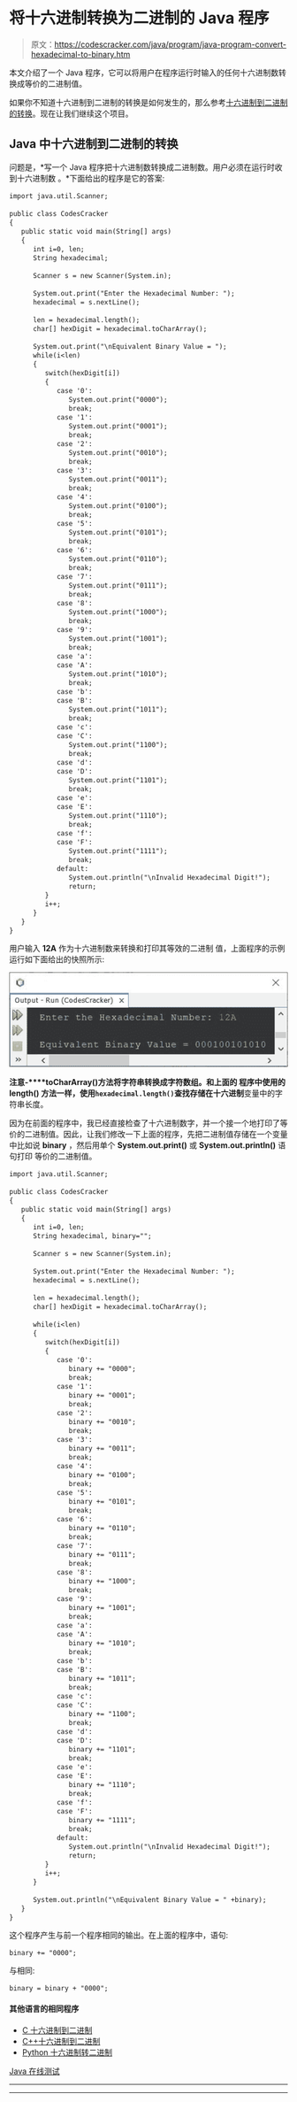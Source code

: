 # 将十六进制转换为二进制的 Java 程序

> 原文：<https://codescracker.com/java/program/java-program-convert-hexadecimal-to-binary.htm>

本文介绍了一个 Java 程序，它可以将用户在程序运行时输入的任何十六进制数转换成等价的二进制值。

如果你不知道十六进制到二进制的转换是如何发生的，那么参考[十六进制到二进制的转换](/computer-fundamental/hexadecimal-to-binary.htm)。现在让我们继续这个项目。

## Java 中十六进制到二进制的转换

问题是，*写一个 Java 程序把十六进制数转换成二进制数。用户必须在运行时收到十六进制数 。*下面给出的程序是它的答案:

```
import java.util.Scanner;

public class CodesCracker
{
   public static void main(String[] args)
   { 
      int i=0, len;
      String hexadecimal;

      Scanner s = new Scanner(System.in);

      System.out.print("Enter the Hexadecimal Number: ");
      hexadecimal = s.nextLine();

      len = hexadecimal.length();
      char[] hexDigit = hexadecimal.toCharArray();

      System.out.print("\nEquivalent Binary Value = ");
      while(i<len)
      {
         switch(hexDigit[i])
         {
            case '0':
               System.out.print("0000");
               break;
            case '1':
               System.out.print("0001");
               break;
            case '2':
               System.out.print("0010");
               break;
            case '3':
               System.out.print("0011");
               break;
            case '4':
               System.out.print("0100");
               break;
            case '5':
               System.out.print("0101");
               break;
            case '6':
               System.out.print("0110");
               break;
            case '7':
               System.out.print("0111");
               break;
            case '8':
               System.out.print("1000");
               break;
            case '9':
               System.out.print("1001");
               break;
            case 'a':
            case 'A':
               System.out.print("1010");
               break;
            case 'b':
            case 'B':
               System.out.print("1011");
               break;
            case 'c':
            case 'C':
               System.out.print("1100");
               break;
            case 'd':
            case 'D':
               System.out.print("1101");
               break;
            case 'e':
            case 'E':
               System.out.print("1110");
               break;
            case 'f':
            case 'F':
               System.out.print("1111");
               break;
            default:
               System.out.println("\nInvalid Hexadecimal Digit!");
               return;
         }
         i++;
      }
   }
}
```

用户输入 **12A** 作为十六进制数来转换和打印其等效的二进制 值，上面程序的示例运行如下面给出的快照所示:

![java convert hexadecimal to binary](img/529b25c489b07ce004226e752ba05b30.png)

**注意-****toCharArray()**方法将字符串转换成字符数组。和上面的 程序中使用的 **length()** 方法一样，使用`hexadecimal.length()`查找存储在**十六进制**变量中的字符串长度。

因为在前面的程序中，我已经直接检查了十六进制数字，并一个接一个地打印了等价的二进制值。因此，让我们修改一下上面的程序，先把二进制值存储在一个变量中比如说 **binary** ，然后用单个 **System.out.print()** 或 **System.out.println()** 语句打印 等价的二进制值。

```
import java.util.Scanner;

public class CodesCracker
{
   public static void main(String[] args)
   {
      int i=0, len;
      String hexadecimal, binary="";

      Scanner s = new Scanner(System.in);

      System.out.print("Enter the Hexadecimal Number: ");
      hexadecimal = s.nextLine();

      len = hexadecimal.length();
      char[] hexDigit = hexadecimal.toCharArray();

      while(i<len)
      {
         switch(hexDigit[i])
         {
            case '0':
               binary += "0000";
               break;
            case '1':
               binary += "0001";
               break;
            case '2':
               binary += "0010";
               break;
            case '3':
               binary += "0011";
               break;
            case '4':
               binary += "0100";
               break;
            case '5':
               binary += "0101";
               break;
            case '6':
               binary += "0110";
               break;
            case '7':
               binary += "0111";
               break;
            case '8':
               binary += "1000";
               break;
            case '9':
               binary += "1001";
               break;
            case 'a':
            case 'A':
               binary += "1010";
               break;
            case 'b':
            case 'B':
               binary += "1011";
               break;
            case 'c':
            case 'C':
               binary += "1100";
               break;
            case 'd':
            case 'D':
               binary += "1101";
               break;
            case 'e':
            case 'E':
               binary += "1110";
               break;
            case 'f':
            case 'F':
               binary += "1111";
               break;
            default:
               System.out.println("\nInvalid Hexadecimal Digit!");
               return;
         }
         i++;
      }

      System.out.println("\nEquivalent Binary Value = " +binary);
   }
}
```

这个程序产生与前一个程序相同的输出。在上面的程序中，语句:

```
binary += "0000";
```

与相同:

```
binary = binary + "0000";
```

#### 其他语言的相同程序

*   [C 十六进制到二进制](/c/program/c-program-convert-hexadecimal-to-binary.htm)
*   [C++十六进制到二进制](/cpp/program/cpp-program-convert-hexadecimal-to-binary.htm)
*   [Python 十六进制转二进制](/python/program/python-program-convert-hexadecimal-to-binary.htm)

[Java 在线测试](/exam/showtest.php?subid=1)

* * *

* * *